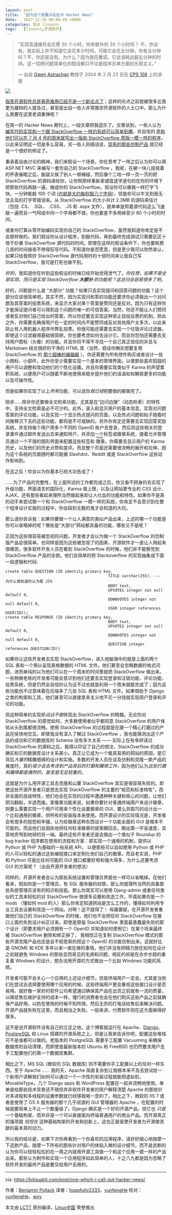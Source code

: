 ```yaml
---
layout: post
title:	"因为这个我要点名批评 Hacker News"
date:	2017-12-16 00:08:49 +0800 
categories:	观点 linuxcn 
tags:	[linuxcn,开源软件]
---
```




> 
> “实现高速缓存会花费 30 个小时，你有额外的 30 个小时吗？ 不，你没有。我实际上并不知道它会花多少时间，可能它会花五分钟，你有五分钟吗？不，你还是没有。为什么？因为我在撒谎。它会消耗远超五分钟的时间。这一切把问题简单化的假设都只不过是程序员单方面的乐观主义。”
> 
> 
> — 出自 [Owen Astrachan](http://www.cs.duke.edu/%7Eola/) 教授于 2004 年 2 月 23 日在 [CPS 108](http://www.cs.duke.edu/courses/cps108/spring04/) 上的讲座
> 
> 
> 


![](/Asserts/Images//attachment/album/201712/16/000842naa44ssa740ab65r.jpg)


[指责开源软件总是离奇难用已经不是一个新论点了](http://blog.bitquabit.com/2009/06/30/one-which-i-say-open-source-software-sucks/)；这样的论点之前就被很多比我更为雄辩的人提及过，甚至是出自一些人非常推崇开源软件的人士口中。那么为什么我要在这里老调重弹呢？


在周一的 Hacker News 期刊上，一段文章把我逗乐了。文章谈到，一些人认为 [编写代码实现和一个跟 StackOverflow 一样的系统可以简单到爆](http://news.ycombinator.com/item?id=678501)，并自信的 [声称他们可以在 7 月 4 号的周末就写出一版和 StackOverflow 原版一模一样的程序](http://news.ycombinator.com/item?id=678704)，以此来证明这一切是多么容易。另一些人则插话说，[现有的](http://code.google.com/p/cnprog/)[那些仿制产品](http://code.google.com/p/soclone/) 就已经是一个很好的例证了。


秉承着自由讨论的精神，我们来假设一个场景。你在思考了一阵之后认为你可以用 ASP.NET MVC 来编写一套你自己的 StackOverflow 。我呢，在被一块儿摇晃着的怀表催眠之后，脑袋又挨了别人一顿棒槌，然后像个二哈一样一页一页的把 StackOverflow 的源码递给你，让你照原样重新拿键盘逐字逐句的在你的环境下把那些代码再敲一遍，做成你的 StackOverflow。假设你可以像我一样打字飞快，一分钟能敲 100 个词 ([也就是大约每秒敲八个字母](http://en.wikipedia.org/wiki/Words_per_minute))，但是却可以牛叉到我无法企及的打字零错误率。从 StackOverflow 的大小共计 2.3MB 的源码来估计（包括 .CS、 .SQL、 .CSS、 .JS 和 .aspx 文件），就单单是照着源代码这么飞速敲一遍而且一气呵成中间一个字母都不错，你也要差不多用掉至少 80 个小时的时间。


或者你打算从零开始编码实现你自己的 StackOverflow，虽然我知道你肯定是不会那样做的。我们假设你从设计程序，到敲代码，再到最终完成调试只需要区区十倍于抄袭 StackOverflow 源代码的时间。即使在这样的假设条件下，你也要耗费几周的时间昼夜不停得狂写代码。不知道你是否愿意，但是至少我可以欣然承认，如果只给我照抄 StackOverflow 源代码用时的十倍时间来让我自己写 StackOverflow，我可是打死也做不到。


*好的*，我知道你在听到这些假设的时候已经开始觉得泄气了。*你在想，如果不是全部实现，而只是实现 StackOverflow **大部分** 的功能呢？这总归会容易很多了吧。*


好的，问题是什么是 “大部分” 功能？如果只去实现提问和回答问题的功能？这个部分应该很简单吧。其实不然，因为实现问和答的功能还要求你必须做出一个对问题及其答案的投票系统，来显示大家对某个答案是赞同还是反对。因为只有这样你才能保证提问者可以得到这个问题的唯一的可信答案。当然，你还不能让人们赞同或者反对他们自己给出的答案，所以你还要去实现这种禁止自投自票的机制。除此之外，你需要去确保用户在一定的时间内不能赞同或反对其他用户太多次，以此来防止有人用机器人程序作弊乱投票。你很可能还需要去实现一个垃圾评论过滤器，即使这个过滤器很基础很简陋，你也要考虑如何去设计它。而且你恐怕还需要去支持用户图标（头像）的功能。并且你将不得不寻找一个自己真正信任的并且与 Markdown 结合很好的干净的 HTML 库（当然，假设你确实想要复用 StackOverflow 的 [那个超棒的编辑器](http://github.com/derobins/wmd/tree/master) ）。你还需要为所有控件购买或者设计一些小图标、小部件，此外你至少需要实现一个基本的管理界面，以便那些喜欢捣鼓的用户可以调整和改动他们的个性化设置。并且你需要实现类似于 Karma 的声望累积系统，以便用户可以随着不断地使用来稳步提升他们的话语权和解锁更多的功能以及可操作性。


但是如果你实现了以上*所有*功能，可以说你*就已经*把要做的都做完了。


除非……除非你还要做全文检索功能。尤其是在“边问边搜”（动态检索）的特性中，支持全文检索是必不可少的。此外，录入和显示用户的基本信息，实现对问题答案的评论功能，以及实现一个显示热点提问的页面，以及热点问题和帖子随着时间推移沉下去的这些功能，都将是不可或缺的。另外你肯定还需要去实现回答奖励系统，并支持每个用户用多个不同的 OpenID 账户去登录，然后将这些相关的登录事件通过邮件发送出去来通知用户，并添加一个标签或徽章系统，接着允许管理员通过一个不错的图形界面来配置这些标签和<ruby> 徽章 <rt>  Badge </rt></ruby>。你需要去显示用户的 Karma 历史，以及他们的历史点赞和差评。而且整个页面还需要很流畅的展开和拉伸，因为这个系统的页面随时都可能被 Slashdot、Reddit 或是 StackOverflow 这些动作影响到。


在这之后！你会以为你基本已经大功告成了！


……为了产品的完整性，在上面所述的工作都完成之后，你又奋不顾身的去实现了升级功能，界面语言的国际化，Karma 值上限，以及让网站更专业的 CSS 设计、AJAX，还有那些看起来理所当然做起来却让人吐血的功能和特性。如果你不是真的动手来尝试做一个和 StackOverflow 一模一样的系统，你肯定不会意识到在整个程序设计实施的过程中，你会踩到无数的鬼才会知道的大坑。


那么请你告诉我：如果你要做一个让人满意的类似产品出来，上述的哪一个功能是你可以省略掉的呢？哪些是“大部分”网站都具备的功能，哪些又不是呢？


正因为这些很容易被忽视的问题，开发者才会以为做一个 StackOverflow 的仿制版产品会很简单。也同样是因为这些被忽视了的因素，开源软件才一直让人用起来很痛苦。很多软件开发人员在看到 StackOverflow 的时候，他们并不能察觉到 StackOverflow 产品的全貌。他们会简单的把 Stackoverflow 的实现抽象成下面一段逻辑和代码:



```
create table QUESTION (ID identity primary key,
                                             TITLE varchar(255), --- 为什么我知道你认为是 255
                                             BODY text,
                                             UPVOTES integer not null default 0,
                                             DOWNVOTES integer not null default 0,
                                             USER integer references USER(ID));
create table RESPONSE (ID identity primary key,
                                             BODY text,
                                             UPVOTES integer not null default 0,
                                             DOWNVOTES integer not null default 0,
                                             QUESTION integer references QUESTION(ID))

```

如果你让这些开发者去实现 StackOverflow，进入他脑海中的就是上面的两个 SQL 表和一个用以呈现表格数据的 HTML 文件。他们甚至会忽略数据的格式问题，进而单纯的以为他们可以在一个周末的时间里就把 StackOverflow 做出来。一些稍微老练的开发者可能会意识到他们还要去实现登录和注销功能、评论功能、投票系统，但是仍然会自信的认为这不过也就是利用一个周末就能完成了；因为这些功能也不过意味着在后端多了几张 SQL 表和 HTML 文件。如果借助于 Django 之类的构架和工具，他们甚至可以直接拿来主义地不花一分钱就实现用户登录和评论的功能。


但这种简单的实现却*远远不能*体现出 StackOverflow 的精髓。无论你对 StackOverflow 的感觉如何，大多数使用者似乎都同意 StackOverflow 的用户体验从头到尾都很流畅。使用 StackOverflow 的过程就是在跟一个精心打磨过的产品在愉快地交互。即使我没有深入了解过 StackOverflow ，我也能猜测出这个产品的成功和它的数据库的 Schema 没有多大关系 —— 实际上在有幸研读过 StackOverflow 的源码之后，我得以印证了自己的想法，StackOverflow 的成功确实和它的数据库设计关系甚小。真正让它成为一个极其易用的网站的原因，是它背后*大量的*精雕细琢的设计和实施。多数的开发人员在谈及仿制和克隆一款产品的难度时，真的*很少会去考虑到产品背后的打磨和雕琢工作*，因为他们认为*这些打磨和雕琢都是偶然的，甚至是无足轻重的。*


这就是为什么用开源工具去克隆和山寨 StackOverflow 其实是很容易失败的。即使这些开源开发者只是想去实现 StackOverflow 的主要的“规范和标准特性”，而非全面的高级特性，他们也会在实现的过程中遭遇种种关键和核心的问题，让他们阴沟翻船，半途而废。拿徽章功能来说，如果你要针对普通终端用户来设计徽章， 则要么需要实现一个用户可用来个性化设置徽章的 GUI，要么则取巧的设计出一个比较通用的徽章，供所有的安装版本来使用。而开源设计的实际情况是，开发者会有很多的抱怨和牢骚，认为给徽章这种东西设计一个功能全面的 GUI 是根本不可能的。而且他们会固执地把任何标准徽章的提案踢回去，踢出第一宇宙速度，击穿地壳甩到地球的另一端。最终这些开发者还是会搞出一个类似于 Roundup 的 bug tracker 程序都在使用的流程和方案：即实现一个通用的机制，提供以 Python 或 PHP 为基础的一些系统 API， 以便那些可以自如使用 Python 或 PHP 的人可以轻松的通过这些编程接口来定制化他们自己的徽章。而且老实说，PHP 和 Python 可是比任何可能的 GUI 接口都要好用和强大得多，为什么还要考虑 GUI 的方案呢？（出自开源开发者的想法）


同样的，开源开发者会认为那些系统设置和管理员界面也一样可以省略掉。在他们看来，假如你是一个管理员，有 SQL 服务器的权限，那么你就理所当然的具备那些系统管理员该有的知识和技能。那么你其实可以使用 Djang-admin 或者任何类似的工具来轻松的对 StackOverflow 做很多设置和改造工作。毕竟如果你是一个 mods （懂如何 mod 的人）那么你肯定知道网站是怎么工作的，懂得如何利用专业工具去设置和改造一个网站。对啊！这不就得了！ 毋庸置疑，在开源开发者重做他们自己的 StackOverflow 的时候，他们也不会把任何 StackOverflow 在接口上面的失败设计纠正过来。即使是原版 StackOverflow 里面最愚蠢最失败的那个设计（即要求用户必须拥有一个 OpenID 并知道如何使用它）在某个将来最终被 StackOverflow 删除和修正掉了， 我相信正在复制 StackOverflow 模式的那些开源克隆产品也还是会不假思索的把这个 OpenID 的功能仿制出来。这就好比是 GNOME 和 KDE 多年以来一直在做的事情，他们并没有把精力放在如何在设计之初就避免 Windows 的那些显而易见的毛病和问题，相反的却是在亦步亦趋的重复着 Windows 的设计，想办法用开源的方式做出一个比拟 Windows 功能的系统。


开发者可能不会关心一个应用的上述设计细节，但是终端用户一定会。尤其是当他们在尝试去选择要使用哪个应用的时候，这些终端用户更会重视这些接口设计是否易用。就好像一家好的软件公司希望通过确保其产品在出货之前就有一流的质量，以降低售后维护支持的成本一样，懂行的消费者也会在他们购买这些产品之前就确保产品好用，以防在使用的时候不知所措，然后无奈的打电话给售后来解决问题。开源产品就失败在这里，而且相当之失败。一般来讲，付费软件则在这方面做得好很多。


这不是说开源软件没有自己的立足之地，这个博客就运行在 Apache、[Django](http://www.djangoproject.com/)、[PostgreSQL](http://www.postgresql.org/) 和 Linux 搭建的开源系统之上。但是让我来告诉你吧，配置这些堆栈可不是谁都可以做的。老版本的 PostgreSQL 需要手工配置 Vacuuming 来确保数据库的自动清理，而即使是最新版本的 Ubuntu 和 FreeBSD 也仍然要求用户去手工配置他们的第一个数据库集群。


相比之下，MS SQL (微软的 SQL 数据库) 则不需要你手工配置以上的任何一样东西。至于 Apache …… 我的天，Apache 简直复杂到让我根本来不及去尝试给一个新用户讲解我们如何可以通过一个一次性的安装过程就能把虚拟机、MovableType，几个 Diango apps 和 WordPress 配置在一起并流畅地使用。单单是给那些技术背景还不错但并非软件开发者的用户解释清楚 Apache 的那些针对多进程和多线程的设置参数就已经够我喝一壶的了。相比之下，微软的 IIS 7 或者是使用了 OS X 服务器的那个几乎闭源的 GUI 管理器的 Apache ，在配置的时候就要简单上不止一个数量级了。Django 确实是一个好的开源产品，但它也 *只是* 一个基础构架，而并非是一个可以直接面向终端普通用户的商业产品。而开源真正的强项就 *恰恰在* 这种基础构架的开发和创新上，这也正是驱使开发者为开源做贡献的最本真的动力。


所以我的结论是，如果下次你再看到一个你喜欢的应用程序，请好好细心地揣摩一下这款产品，揣摩一下所有的那些针对用户的体贴入微的设计细节。而不是武断的认为你可以轻轻松松的在一周之内就用开源工具做一个和这个应用一摸一样的产品出来。那些认为制作和实现一个应用程序如此简单的人，十之八九都是因为忽略了软件开发的最终产品是要交给用户去用的。




---


via: <https://bitquabit.com/post/one-which-i-call-out-hacker-news/>


作者：[Benjamin Pollack](https://bitquabit.com/meta/about/) 译者：[hopefully2333](https://github.com/hopefully2333)，[yunfengHe](https://github.com/yunfengHe) 校对：[yunfengHe](https://github.com/yunfengHe)，[wxy](https://github.com/wxy)


本文由 [LCTT](https://github.com/LCTT/TranslateProject) 原创编译，[Linux中国](https://linux.cn/) 荣誉推出
